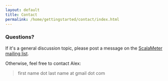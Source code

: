 ```yaml
---
layout: default
title: Contact
permalink: /home/gettingstarted/contact/index.html
---
```





### Questions?

If it's a general discussion topic, please post a message on the 
[ScalaMeter mailing list](http://groups.google.com/group/scalameter).

Otherwise, feel free to contact Alex:

> <div class="equation">first name dot last name at gmail dot com</div>





